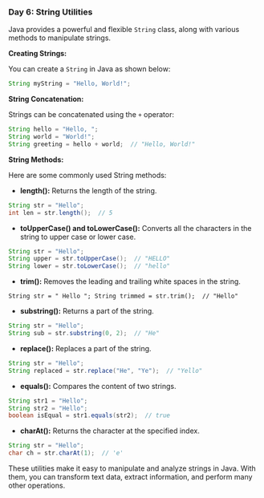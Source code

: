 ### Day 6: String Utilities

Java provides a powerful and flexible `String` class, along with various methods to manipulate strings.

**Creating Strings:**

You can create a `String` in Java as shown below:


```java
String myString = "Hello, World!";
``` 

**String Concatenation:**

Strings can be concatenated using the `+` operator:


```java
String hello = "Hello, ";
String world = "World!";
String greeting = hello + world;  // "Hello, World!"
``` 

**String Methods:**

Here are some commonly used String methods:

-   **length():** Returns the length of the string.

```java
String str = "Hello";
int len = str.length();  // 5
``` 

-   **toUpperCase() and toLowerCase():** Converts all the characters in the string to upper case or lower case.


```java
String str = "Hello";
String upper = str.toUpperCase();  // "HELLO"
String lower = str.toLowerCase();  // "hello"
``` 

-   **trim():** Removes the leading and trailing white spaces in the string.


`String str = " Hello ";
String trimmed = str.trim();  // "Hello"` 

-   **substring():** Returns a part of the string.


```java
String str = "Hello";
String sub = str.substring(0, 2);  // "He"
``` 

-   **replace():** Replaces a part of the string.


```java
String str = "Hello";
String replaced = str.replace("He", "Ye");  // "Yello"
``` 

-   **equals():** Compares the content of two strings.


```java 
String str1 = "Hello";
String str2 = "Hello";
boolean isEqual = str1.equals(str2);  // true
``` 


-   **charAt():** Returns the character at the specified index.

```java
String str = "Hello";
char ch = str.charAt(1);  // 'e'
``` 

These utilities make it easy to manipulate and analyze strings in Java. With them, you can transform text data, extract information, and perform many other operations.
